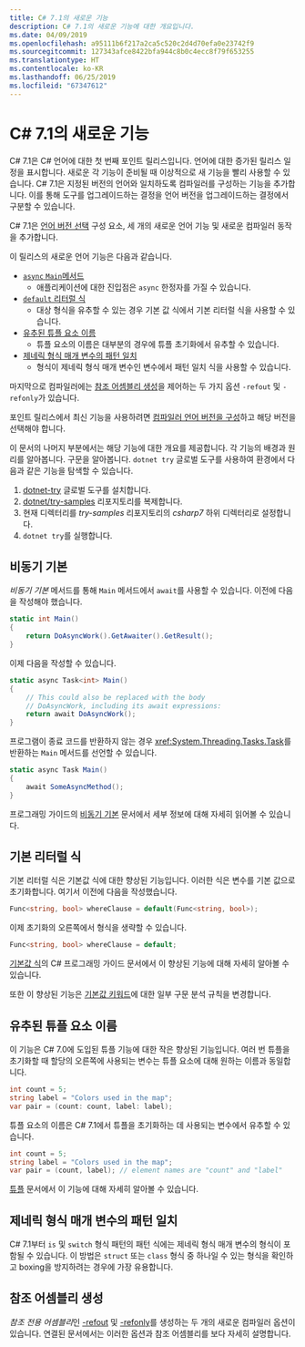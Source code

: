 ```yaml
---
title: C# 7.1의 새로운 기능
description: C# 7.1의 새로운 기능에 대한 개요입니다.
ms.date: 04/09/2019
ms.openlocfilehash: a95111b6f217a2ca5c520c2d4d70efa0e23742f9
ms.sourcegitcommit: 127343afce8422bfa944c8b0c4ecc8f79f653255
ms.translationtype: HT
ms.contentlocale: ko-KR
ms.lasthandoff: 06/25/2019
ms.locfileid: "67347612"
---
```

# <a name="whats-new-in-c-71"></a>C# 7.1의 새로운 기능

C# 7.1은 C# 언어에 대한 첫 번째 포인트 릴리스입니다. 언어에 대한 증가된 릴리스 일정을 표시합니다. 새로운 각 기능이 준비될 때 이상적으로 새 기능을 빨리 사용할 수 있습니다. C# 7.1은 지정된 버전의 언어와 일치하도록 컴파일러를 구성하는 기능을 추가합니다. 이를 통해 도구를 업그레이드하는 결정을 언어 버전을 업그레이드하는 결정에서 구분할 수 있습니다.

C# 7.1은 [언어 버전 선택](../language-reference/configure-language-version.md) 구성 요소, 세 개의 새로운 언어 기능 및 새로운 컴파일러 동작을 추가합니다.

이 릴리스의 새로운 언어 기능은 다음과 같습니다.

* [`async` `Main`메서드](#async-main)
  - 애플리케이션에 대한 진입점은 `async` 한정자를 가질 수 있습니다.
* [`default` 리터럴 식](#default-literal-expressions)
  - 대상 형식을 유추할 수 있는 경우 기본 값 식에서 기본 리터럴 식을 사용할 수 있습니다.
* [유추된 튜플 요소 이름](#inferred-tuple-element-names)
  - 튜플 요소의 이름은 대부분의 경우에 튜플 초기화에서 유추할 수 있습니다.
* [제네릭 형식 매개 변수의 패턴 일치](#pattern-matching-on-generic-type-parameters)
  - 형식이 제네릭 형식 매개 변수인 변수에서 패턴 일치 식을 사용할 수 있습니다.

마지막으로 컴파일러에는 [참조 어셈블리 생성](#reference-assembly-generation)을 제어하는 두 가지 옵션 `-refout` 및 `-refonly`가 있습니다.

포인트 릴리스에서 최신 기능을 사용하려면 [컴파일러 언어 버전을 구성](../language-reference/configure-language-version.md)하고 해당 버전을 선택해야 합니다.

이 문서의 나머지 부분에서는 해당 기능에 대한 개요를 제공합니다. 각 기능의 배경과 원리를 알아봅니다. 구문을 알아봅니다. `dotnet try` 글로벌 도구를 사용하여 환경에서 다음과 같은 기능을 탐색할 수 있습니다.

1. [dotnet-try](https://github.com/dotnet/try/blob/master/README.md#setup) 글로벌 도구를 설치합니다.
1. [dotnet/try-samples](https://github.com/dotnet/try-samples) 리포지토리를 복제합니다.
1. 현재 디렉터리를 *try-samples* 리포지토리의 *csharp7* 하위 디렉터리로 설정합니다.
1. `dotnet try`를 실행합니다.

## <a name="async-main"></a>비동기 기본

*비동기 기본* 메서드를 통해 `Main` 메서드에서 `await`를 사용할 수 있습니다.
이전에 다음을 작성해야 했습니다.

```csharp
static int Main()
{
    return DoAsyncWork().GetAwaiter().GetResult();
}
```

이제 다음을 작성할 수 있습니다.

```csharp
static async Task<int> Main()
{
    // This could also be replaced with the body
    // DoAsyncWork, including its await expressions:
    return await DoAsyncWork();
}
```

프로그램이 종료 코드를 반환하지 않는 경우 <xref:System.Threading.Tasks.Task>를 반환하는 `Main` 메서드를 선언할 수 있습니다.

```csharp
static async Task Main()
{
    await SomeAsyncMethod();
}
```

프로그래밍 가이드의 [비동기 기본](../programming-guide/main-and-command-args/index.md) 문서에서 세부 정보에 대해 자세히 읽어볼 수 있습니다.

## <a name="default-literal-expressions"></a>기본 리터럴 식

기본 리터럴 식은 기본값 식에 대한 향상된 기능입니다.
이러한 식은 변수를 기본 값으로 초기화합니다. 여기서 이전에 다음을 작성했습니다.

```csharp
Func<string, bool> whereClause = default(Func<string, bool>);
```

이제 초기화의 오른쪽에서 형식을 생략할 수 있습니다.

```csharp
Func<string, bool> whereClause = default;
```

[기본값 식](../programming-guide/statements-expressions-operators/default-value-expressions.md)의 C# 프로그래밍 가이드 문서에서 이 향상된 기능에 대해 자세히 알아볼 수 있습니다.

또한 이 향상된 기능은 [기본값 키워드](../language-reference/keywords/default.md)에 대한 일부 구문 분석 규칙을 변경합니다.

## <a name="inferred-tuple-element-names"></a>유추된 튜플 요소 이름

이 기능은 C# 7.0에 도입된 튜플 기능에 대한 작은 향상된 기능입니다. 여러 번 튜플을 초기화할 때 할당의 오른쪽에 사용되는 변수는 튜플 요소에 대해 원하는 이름과 동일합니다.

```csharp
int count = 5;
string label = "Colors used in the map";
var pair = (count: count, label: label);
```

튜플 요소의 이름은 C# 7.1에서 튜플을 초기화하는 데 사용되는 변수에서 유추할 수 있습니다.

```csharp
int count = 5;
string label = "Colors used in the map";
var pair = (count, label); // element names are "count" and "label"
```

[튜플](../tuples.md) 문서에서 이 기능에 대해 자세히 알아볼 수 있습니다.

## <a name="pattern-matching-on-generic-type-parameters"></a>제네릭 형식 매개 변수의 패턴 일치

C# 7.1부터 `is` 및 `switch` 형식 패턴의 패턴 식에는 제네릭 형식 매개 변수의 형식이 포함될 수 있습니다. 이 방법은 `struct` 또는 `class` 형식 중 하나일 수 있는 형식을 확인하고 boxing을 방지하려는 경우에 가장 유용합니다.

## <a name="reference-assembly-generation"></a>참조 어셈블리 생성

*참조 전용 어셈블리*인 [-refout](../language-reference/compiler-options/refout-compiler-option.md) 및 [-refonly](../language-reference/compiler-options/refonly-compiler-option.md)를 생성하는 두 개의 새로운 컴파일러 옵션이 있습니다.
연결된 문서에서는 이러한 옵션과 참조 어셈블리를 보다 자세히 설명합니다.
